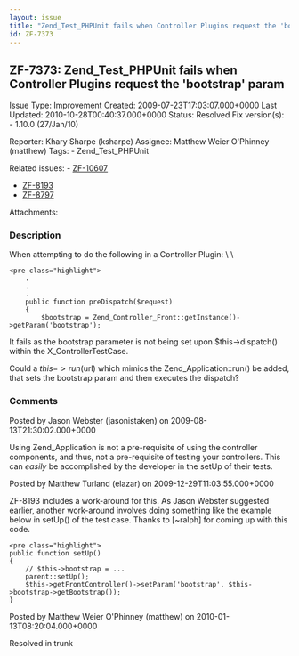 ```yaml
---
layout: issue
title: "Zend_Test_PHPUnit fails when Controller Plugins request the 'bootstrap' param"
id: ZF-7373
---
```


ZF-7373: Zend\_Test\_PHPUnit fails when Controller Plugins request the 'bootstrap' param
----------------------------------------------------------------------------------------

 Issue Type: Improvement Created: 2009-07-23T17:03:07.000+0000 Last Updated: 2010-10-28T00:40:37.000+0000 Status: Resolved Fix version(s): - 1.10.0 (27/Jan/10)
 
 Reporter:  Khary Sharpe (ksharpe)  Assignee:  Matthew Weier O'Phinney (matthew)  Tags: - Zend\_Test\_PHPUnit
 
 Related issues: - [ZF-10607](/issues/browse/ZF-10607)
- [ZF-8193](/issues/browse/ZF-8193)
- [ZF-8797](/issues/browse/ZF-8797)
 
 Attachments: 
### Description

When attempting to do the following in a Controller Plugin: \\ \\

 
    <pre class="highlight">
        .
        .
        .
        public function preDispatch($request)
        {
            $bootstrap = Zend_Controller_Front::getInstance()->getParam('bootstrap');
    


It fails as the bootstrap parameter is not being set upon $this->dispatch() within the X\_ControllerTestCase.

Could a $this->run($url) which mimics the Zend\_Application::run() be added, that sets the bootstrap param and then executes the dispatch?

 

 

### Comments

Posted by Jason Webster (jasonistaken) on 2009-08-13T21:30:02.000+0000

Using Zend\_Application is not a pre-requisite of using the controller components, and thus, not a pre-requisite of testing your controllers. This can _easily_ be accomplished by the developer in the setUp of their tests.

 

 

Posted by Matthew Turland (elazar) on 2009-12-29T11:03:55.000+0000

ZF-8193 includes a work-around for this. As Jason Webster suggested earlier, another work-around involves doing something like the example below in setUp() of the test case. Thanks to [~ralph] for coming up with this code.

 
    <pre class="highlight">
    public function setUp()
    {
        // $this->bootstrap = ...
        parent::setUp();
        $this->getFrontController()->setParam('bootstrap', $this->bootstrap->getBootstrap());
    }


 

 

Posted by Matthew Weier O'Phinney (matthew) on 2010-01-13T08:20:04.000+0000

Resolved in trunk

 

 